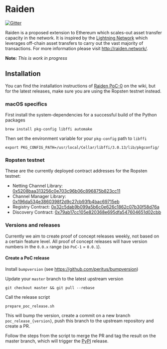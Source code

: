 # Raiden

[![Gitter](https://badges.gitter.im/Join%20Chat.svg)](https://gitter.im/raiden-network/raiden?utm_source=badge&utm_medium=badge&utm_campaign=pr-badge)

Raiden is a proposed extension to Ethereum which scales-out asset transfer capacity in the network. It is inspired by the [Lightning Network](https://lightning.network/) which leverages off-chain asset transfers to carry out the vast majority of transactions. For more information please visit http://raiden.network/.

**Note:** *This is work in progress*

## Installation

You can find the installation instructions of [Raiden PoC-0](https://github.com/raiden-network/raiden/wiki/Raiden-PoC%E2%80%900#getting-started-with-raiden) on the wiki, but for the latest releases, make sure you are using the Ropsten testnet instead.

### macOS specifics
First install the system-dependencies for a successful build of the Python packages
```
brew install pkg-config libffi automake
```
Then set the environment variable for your `pkg-config` path to `libffi`
```
export PKG_CONFIG_PATH=/usr/local/Cellar/libffi/3.0.13/lib/pkgconfig/
```

### Ropsten testnet

These are the currently deployed contract addresses for the Ropsten testnet:

* Netting Channel Library: [0x5208baa313256c0e703c96b06c896875b823cc11](https://ropsten.etherscan.io/address/0x5208baa313256c0e703c96b06c896875b823cc11)
* Channel Manager Library: [0x196da534e3860398f2d9c27cb93fb4bac69715eb](https://ropsten.etherscan.io/address/0x196da534e3860398f2d9c27cb93fb4bac69715eb)
* Registry Contract: [0x32c5dab9b099a5b6c0e626c1862c07b30f58d76a](https://ropsten.etherscan.io/address/0x32c5dab9b099a5b6c0e626c1862c07b30f58d76a)
* Discovery Contract: [0x79ab17cc105e820368e695dfa547604651d02cbb](https://ropsten.etherscan.io/address/0x79ab17cc105e820368e695dfa547604651d02cbb)

### Versions and releases

Currently we aim to create proof of concept releases weekly, not based on a certain
feature level. All proof of concept releases will have version numbers in the
`0.0.x` range (so `PoC-1` = `0.0.1`).

#### Create a PoC release

Install `bumpversion` (see https://github.com/peritus/bumpversion)

Update your `master` branch to the latest upstream version
```
git checkout master && git pull --rebase
```
Call the release script
```
prepare_poc_release.sh
```
This will bump the version, create a commit on a new branch `poc_release_{version}`, push this branch to the upstream repository and create a PR.

Follow the steps from the script to merge the PR and tag the result on the master branch, which will trigger the [PyPI](https://pypi.python.org) release.
